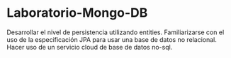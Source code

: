 # Laboratorio-Mongo-DB
Desarrollar el nivel de persistencia utilizando entities. Familiarizarse con el uso de la especificación JPA para usar una base de datos no relacional. Hacer uso de un servicio cloud de base de datos no-sql.
